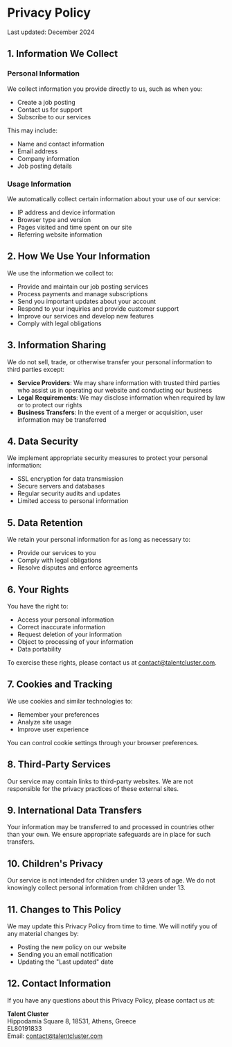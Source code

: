 # Privacy Policy

Last updated: December 2024

## 1. Information We Collect

### Personal Information
We collect information you provide directly to us, such as when you:
- Create a job posting
- Contact us for support
- Subscribe to our services

This may include:
- Name and contact information
- Email address
- Company information
- Job posting details

### Usage Information
We automatically collect certain information about your use of our service:
- IP address and device information
- Browser type and version
- Pages visited and time spent on our site
- Referring website information

## 2. How We Use Your Information

We use the information we collect to:
- Provide and maintain our job posting services
- Process payments and manage subscriptions
- Send you important updates about your account
- Respond to your inquiries and provide customer support
- Improve our services and develop new features
- Comply with legal obligations

## 3. Information Sharing

We do not sell, trade, or otherwise transfer your personal information to third parties except:
- **Service Providers**: We may share information with trusted third parties who assist us in operating our website and conducting our business
- **Legal Requirements**: We may disclose information when required by law or to protect our rights
- **Business Transfers**: In the event of a merger or acquisition, user information may be transferred

## 4. Data Security

We implement appropriate security measures to protect your personal information:
- SSL encryption for data transmission
- Secure servers and databases
- Regular security audits and updates
- Limited access to personal information

## 5. Data Retention

We retain your personal information for as long as necessary to:
- Provide our services to you
- Comply with legal obligations
- Resolve disputes and enforce agreements

## 6. Your Rights

You have the right to:
- Access your personal information
- Correct inaccurate information
- Request deletion of your information
- Object to processing of your information
- Data portability

To exercise these rights, please contact us at contact@talentcluster.com.

## 7. Cookies and Tracking

We use cookies and similar technologies to:
- Remember your preferences
- Analyze site usage
- Improve user experience

You can control cookie settings through your browser preferences.

## 8. Third-Party Services

Our service may contain links to third-party websites. We are not responsible for the privacy practices of these external sites.

## 9. International Data Transfers

Your information may be transferred to and processed in countries other than your own. We ensure appropriate safeguards are in place for such transfers.

## 10. Children's Privacy

Our service is not intended for children under 13 years of age. We do not knowingly collect personal information from children under 13.

## 11. Changes to This Policy

We may update this Privacy Policy from time to time. We will notify you of any material changes by:
- Posting the new policy on our website
- Sending you an email notification
- Updating the "Last updated" date

## 12. Contact Information

If you have any questions about this Privacy Policy, please contact us at:

**Talent Cluster**  
Hippodamia Square 8, 18531, Athens, Greece  
EL80191833  
Email: contact@talentcluster.com
